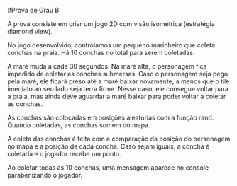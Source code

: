#Prova de Grau B.

A prova consiste em criar um jogo 2D com visão isométrica (estratégia diamond view). 

No jogo desenvolvido, controlamos um pequeno marinheiro que coleta conchas na praia. Há 10 conchas no total para serem coletadas.

A maré muda a cada 30 segundos. Na maré alta, o personagem fica impedido de coletar as conchas submersas. Caso o personagem seja pego pela maré, ele  ficará preso até a maré baixar novamente, a menos que o tile imediato ao seu lado seja terra firme. Nesse caso, ele consegue voltar para a praia, mas ainda deve aguardar a maré baixar para poder voltar a coletar as conchas.

As conchas são colocadas em posições aleatórias com a função rand. Quando coletadas, as conchas somem do mapa.

A coleta das conchas é feita com a comparação da posição do personagem no mapa e a posição de cada concha. Caso sejam iguais, a concha é coletada e o jogador recebe um ponto.

Ao coletar todas as 10 conchas, uma mensagem aparece no console parabenizando o jogador.

